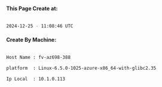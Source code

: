 
   
#### This Page Create at:

```bash

2024-12-25 - 11:08:46 UTC

```

#### Create By Machine:

```bash

Host Name : fv-az698-388

platform  : Linux-6.5.0-1025-azure-x86_64-with-glibc2.35

Ip Local  : 10.1.0.113

```


